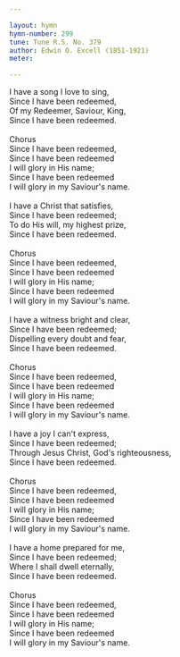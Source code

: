 ```yaml
---

layout: hymn
hymn-number: 299
tune: Tune R.S. No. 379
author: Edwin O. Excell (1851-1921)
meter: 

---
```

I have a song I love to sing,<br>Since I have been redeemed,<br>Of my Redeemer, Saviour, King,<br>Since I have been redeemed.<br><br>Chorus<br>Since I have been redeemed,<br>Since I have been redeemed<br>I will glory in His name;<br>Since I have been redeemed<br>I will glory in my Saviour's name.<br><br>I have a Christ that satisfies,<br>Since I have been redeemed;<br>To do His will, my highest prize,<br>Since I have been redeemed.<br><br>Chorus<br>Since I have been redeemed,<br>Since I have been redeemed<br>I will glory in His name;<br>Since I have been redeemed<br>I will glory in my Saviour's name.<br><br>I have a witness bright and clear,<br>Since I have been redeemed;<br>Dispelling every doubt and fear,<br>Since I have been redeemed.<br><br>Chorus<br>Since I have been redeemed,<br>Since I have been redeemed<br>I will glory in His name;<br>Since I have been redeemed<br>I will glory in my Saviour's name.<br><br>I have a joy I can't express,<br>Since I have been redeemed;<br>Through Jesus Christ, God's righteousness,<br>Since I have been redeemed.<br><br>Chorus<br>Since I have been redeemed,<br>Since I have been redeemed<br>I will glory in His name;<br>Since I have been redeemed<br>I will glory in my Saviour's name.<br><br>I have a home prepared for me,<br>Since I have been redeemed;<br>Where I shall dwell eternally,<br>Since I have been redeemed.<br><br>Chorus<br>Since I have been redeemed,<br>Since I have been redeemed<br>I will glory in His name;<br>Since I have been redeemed<br>I will glory in my Saviour's name.<br><br><br>
